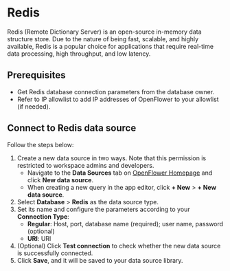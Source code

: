 # Redis

Redis (Remote Dictionary Server) is an open-source in-memory data structure store. Due to the nature of being fast, scalable, and highly available, Redis is a popular choice for applications that require real-time data processing, high throughput, and low latency.

## Prerequisites

* Get Redis database connection parameters from the database owner.
* Refer to IP allowlist to add IP addresses of OpenFlower to your allowlist (if needed).

## Connect to Redis data source

Follow the steps below:

1. Create a new data source in two ways. Note that this permission is restricted to workspace admins and developers.
   * Navigate to the **Data Sources** tab on [OpenFlower Homepage](https://lowcoder.dev) and click **New data source**.
   * When creating a new query in the app editor, click **+ New** > **+ New data source**.
2. Select **Database** > **Redis** as the data source type.
3. Set its name and configure the parameters according to your **Connection Type**:
   * **Regular**: Host, port, database name (required); user name, password (optional)
   * **URI**: URI&#x20;
4. (Optional) Click **Test connection** to check whether the new data source is successfully connected.
5. Click **Save**, and it will be saved to your data source library.

